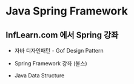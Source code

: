 
# Java Spring Framework 

## InfLearn.com 에서 Spring 강좌 

* 자바 디자인패턴 - Gof Design Pattern 

* Spring Framework 강좌 (불스)

* Java Data Structure 
